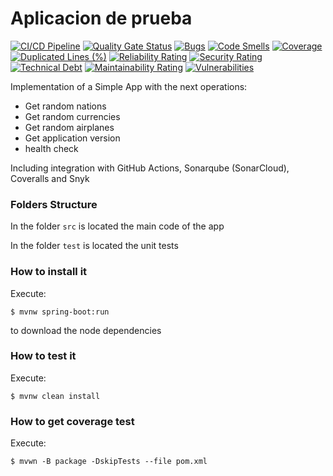 # Aplicacion de prueba

[![CI/CD Pipeline](https://github.com/diegobotia/labcicd/actions/workflows/build.yml/badge.svg?branch=main)](https://github.com/diegobotia/labcicd/actions/workflows/build.yml)
[![Quality Gate Status](https://sonarcloud.io/api/project_badges/measure?project=diegobotia_labcicd&metric=alert_status)](https://sonarcloud.io/summary/new_code?id=diegobotia_labcicd)
[![Bugs](https://sonarcloud.io/api/project_badges/measure?project=diegobotia_labcicd&metric=bugs)](https://sonarcloud.io/summary/new_code?id=diegobotia_labcicd)
[![Code Smells](https://sonarcloud.io/api/project_badges/measure?project=diegobotia_labcicd&metric=code_smells)](https://sonarcloud.io/summary/new_code?id=diegobotia_labcicd)
[![Coverage](https://sonarcloud.io/api/project_badges/measure?project=diegobotia_labcicd&metric=coverage)](https://sonarcloud.io/summary/new_code?id=diegobotia_labcicd)
[![Duplicated Lines (%)](https://sonarcloud.io/api/project_badges/measure?project=diegobotia_labcicd&metric=duplicated_lines_density)](https://sonarcloud.io/summary/new_code?id=diegobotia_labcicd)
[![Reliability Rating](https://sonarcloud.io/api/project_badges/measure?project=diegobotia_labcicd&metric=reliability_rating)](https://sonarcloud.io/summary/new_code?id=diegobotia_labcicd)
[![Security Rating](https://sonarcloud.io/api/project_badges/measure?project=diegobotia_labcicd&metric=security_rating)](https://sonarcloud.io/summary/new_code?id=diegobotia_labcicd)
[![Technical Debt](https://sonarcloud.io/api/project_badges/measure?project=diegobotia_labcicd&metric=sqale_index)](https://sonarcloud.io/summary/new_code?id=diegobotia_labcicd)
[![Maintainability Rating](https://sonarcloud.io/api/project_badges/measure?project=diegobotia_labcicd&metric=sqale_rating)](https://sonarcloud.io/summary/new_code?id=diegobotia_labcicd)
[![Vulnerabilities](https://sonarcloud.io/api/project_badges/measure?project=diegobotia_labcicd&metric=vulnerabilities)](https://sonarcloud.io/summary/new_code?id=diegobotia_labcicd)




Implementation of a Simple App with the next operations:

* Get random nations
* Get random currencies
* Get random airplanes
* Get application version
* health check

Including integration with GitHub Actions, Sonarqube (SonarCloud), Coveralls and Snyk

### Folders Structure

In the folder `src` is located the main code of the app

In the folder `test` is located the unit tests

### How to install it

Execute:

```shell
$ mvnw spring-boot:run
```
to download the node dependencies

### How to test it

Execute:

```shell
$ mvnw clean install
```

### How to get coverage test

Execute:

```shell
$ mvwn -B package -DskipTests --file pom.xml
```



